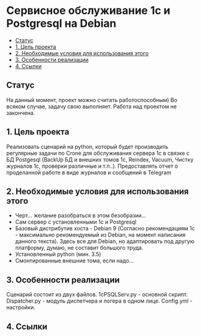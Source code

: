 # Сервисное обслуживание 1с и Postgresql на Debian <!-- omit in toc -->
- [Статус](#статус)
- [1. Цель проекта](#1-цель-проекта)
- [2. Необходимые условия для использования этого](#2-необходимые-условия-для-использования-этого)
- [3. Особенности реализации](#3-особенности-реализации)
- [4. Ссылки](#4-ссылки)

## Статус

  На данный момент, проект можно считать работоспособным) Во всяком случае, задачу свою выполняет. Работа над проектом не закончена.

## 1. Цель проекта

Реализовать сценарий на python, который будет производить регулярные задачи по Crone для обслуживания сервера 1с в связке с БД Postgesql (BackUp БД и внешних томов 1с, Reindex, Vacuum, Чистку журналов 1с, проверки различные и т.п..). Предоставлять отчет о проделанной работе в виде журналов и сообщений в Telegram

## 2. Необходимые условия для использования этого

  * Черт... желание разобраться в этом безобразии... 
  * Сам сервер с установленными 1с и Postgresql
  * Базовый дистрибутив хоста - Debian 9 (Согласно рекомендациям 1с - максимально рекомендуемый из Debian, на момент написания данного текста). Здесь все для Debian, но адаптировать под другую платформу, думаю, не составит большого труда.
  * Установленный python (мин. 3.5)
  * Смонтированные внешние тома, если надо...
  
## 3. Особенности реализации

Сценарий состоит из двух файлов. 1cPSQLServ.py - основной скрипт. Dispatcher.py - модуль диспетчера и логера в одном лице. Config.yml - настройки.
 
## 4. Ссылки

